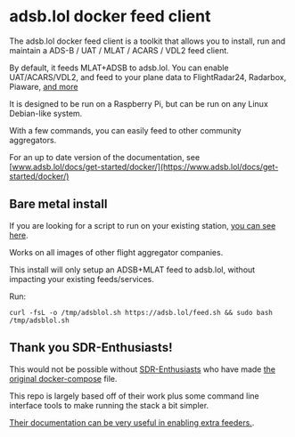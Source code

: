 # adsb.lol docker feed client

The adsb.lol docker feed client is a toolkit that allows you to install, run and maintain a ADS-B / UAT / MLAT / ACARS / VDL2 feed client.

By default, it feeds MLAT+ADSB to adsb.lol. You can enable UAT/ACARS/VDL2, and feed to your plane data to FlightRadar24, Radarbox, Piaware, [and more](.env.example)

It is designed to be run on a Raspberry Pi, but can be run on any Linux Debian-like system.

With a few commands, you can easily feed to other community aggregators.

For an up to date version of the documentation, see [www.adsb.lol/docs/get-started/docker/](https://www.adsb.lol/docs/get-started/docker/)
## Bare metal install

If you are looking for a script to run on your existing station, [you can see here](https://github.com/adsblol/feed/tree/master).

Works on all images of other flight aggregator companies.

This install will only setup an ADSB+MLAT feed to adsb.lol, without impacting your existing feeds/services.

Run:

```
curl -fsL -o /tmp/adsblol.sh https://adsb.lol/feed.sh && sudo bash /tmp/adsblol.sh
```
## Thank you SDR-Enthusiasts!

This would not be possible without [SDR-Enthusiasts](https://github.com/sdr-enthusiasts/) who have made [the original docker-compose](https://github.com/sdr-enthusiasts/docker-install) file.

This repo is largely based off of their work plus some command line interface tools to make running the stack a bit simpler.

[Their documentation can be very useful in enabling extra feeders.](https://sdr-enthusiasts.gitbook.io/ads-b/feeder-containers/feeding-flightaware-piaware).
